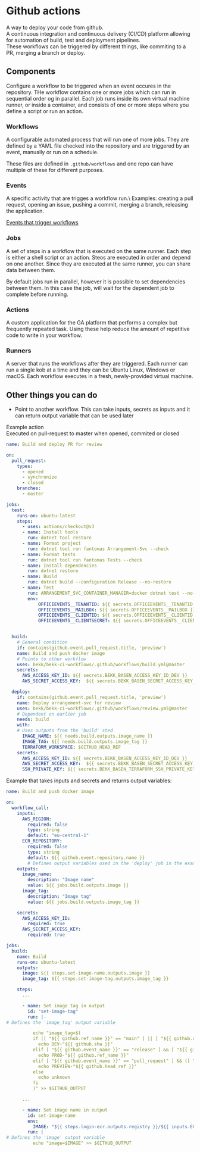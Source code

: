 # Github actions

A way to deploy your code from github.\
A continuous integration and continuous delivery (CI/CD) platform allowing for automation of build, test and deployment pipelines.\
These workflows can be triggered by different things, like commiting to a PR, merging a branch or deploy.

## Components

Configure a workflow to be triggered when an event occures in the repository. THe workflow contains one or more jobs which can run in sequential order og in parallel. Each job runs inside its own virtual machine runner, or inside a container, and consists of one or more steps where you define a script or run an action.

### Workflows
A configurable automated process that will run one of more jobs. They are defined by a YAML file checked into the repository and are triggered by an event, manually or run on a schedule.

These files are defined in `.github/workflows` and one repo can have multiple of these for different purposes.

### Events
A specific activity that are trigges a workflow run.\ Examples: creating a pull request, opening an issue, pushing a commit, merging a branch, releasing the application.


[Events that trigger workflows](https://docs.github.com/en/actions/writing-workflows/choosing-when-your-workflow-runs/events-that-trigger-workflows)

### Jobs
A set of steps in a workflow that is executed on the same runner. Each step is either a shell script or an action. Steos are executed in order and depend on one another. Since they are executed at the same runner, you can share data between them.

By default jobs run in parallel, however it is possible to set dependencies between them. In this case the job, will wait for the dependent job to complete before running.

### Actions
A custom application for the GA platform that performs a complex but frequently repeated task. Using these help reduce the amount of repetitive code to write in your workflow.

### Runners
A server that runs the workflows after they are triggered. Each runner can run a single kob at a time and they can be Ubuntu Linux, Windows or macOS. Each workflow executes in a fresh, newly-provided virtual machine.


## Other things you can do
- Point to another workflow. This can take inputs, secrets as inputs and it can return output variable that can be used later

Example action\
Executed on pull-request to master when opened, commited or closed
```yaml
name: Build and deploy PR for review

on:
  pull_request:
    types:
      - opened
      - synchronize
      - closed
    branches:
      - master

jobs:
  test:
    runs-on: ubuntu-latest
    steps:
      - uses: actions/checkout@v3
      - name: Install tools
        run: dotnet tool restore
      - name: Format project
        run: dotnet tool run fantomas Arrangement-Svc --check
      - name: Format tests
        run: dotnet tool run fantomas Tests --check
      - name: Install dependencies
        run: dotnet restore
      - name: Build
        run: dotnet build --configuration Release --no-restore
      - name: Test
        run: ARRANGEMENT_SVC_CONTAINER_MANAGER=docker dotnet test --no-restore
        env:
            OFFICEEVENTS__TENANTID: ${{ secrets.OFFICEEVENTS__TENANTID }}
            OFFICEEVENTS__MAILBOX: ${{ secrets.OFFICEEVENTS__MAILBOX }}
            OFFICEEVENTS__CLIENTID: ${{ secrets.OFFICEEVENTS__CLIENTID }}
            OFFICEEVENTS__CLIENTSECRET: ${{ secrets.OFFICEEVENTS__CLIENTSECRET }}


  build:
    # General condition
    if: contains(github.event.pull_request.title, 'preview')
    name: Build and push docker image
    # Points to other workflow
    uses: bekk/bekk-ci-workflows/.github/workflows/build.yml@master
    secrets:
      AWS_ACCESS_KEY_ID: ${{ secrets.BEKK_BASEN_ACCESS_KEY_ID_DEV }}
      AWS_SECRET_ACCESS_KEY:  ${{ secrets.BEKK_BASEN_SECRET_ACCESS_KEY_DEV }}

  deploy:
    if: contains(github.event.pull_request.title, 'preview')
    name: Deploy arrangement-svc for review
    uses: bekk/bekk-ci-workflows/.github/workflows/review.yml@master
    # Dependent on earlier job
    needs: build
    with:
    # Uses outputs from the 'build' sted
      IMAGE_NAME: ${{ needs.build.outputs.image_name }}
      IMAGE_TAG: ${{ needs.build.outputs.image_tag }}
      TERRAFORM_WORKSPACE: $GITHUB_HEAD_REF
    secrets:
      AWS_ACCESS_KEY_ID: ${{ secrets.BEKK_BASEN_ACCESS_KEY_ID_DEV }}
      AWS_SECRET_ACCESS_KEY:  ${{ secrets.BEKK_BASEN_SECRET_ACCESS_KEY_DEV }}
      SSH_PRIVATE_KEY: ${{ secrets.BEKK_BASEN_TERRAFORM_SSH_PRIVATE_KEY }}
```

Example that takes inputs and secrets and returns output variables:
```yaml
name: Build and push docker image

on:
  workflow_call:
    inputs:
      AWS_REGION:
        required: false
        type: string
        default: "eu-central-1"
      ECR_REPOSITORY:
        required: false
        type: string
        default: ${{ github.event.repository.name }}
        # Defines output variables used in the 'deploy' job in the example above
    outputs:
      image_name:
        description: "Image name"
        value: ${{ jobs.build.outputs.image }}
      image_tag:
        description: "Image tag"
        value: ${{ jobs.build.outputs.image_tag }}

    secrets:
      AWS_ACCESS_KEY_ID:
        required: true
      AWS_SECRET_ACCESS_KEY:
        required: true

jobs:
  build:
    name: Build
    runs-on: ubuntu-latest
    outputs:
      image: ${{ steps.set-image-name.outputs.image }}
      image_tag: ${{ steps.set-image-tag.outputs.image_tag }}

    steps:
      ...

      - name: Set image tag in output
        id: "set-image-tag"
        run: |-
# Defines the 'image_tag' output variable

          echo "image_tag=$(
          if ([ "${{ github.ref_name }}" == "main" ] || [ "${{ github.ref_name }}" == "master" ]) && [ "${{ github.event_name }}" == "push" ]; then
            echo DEV-"${{ github.sha }}"
          elif [ "${{ github.event_name }}" == "release" ] && [ "${{ github.event.action }}" == "released" ]; then
            echo PROD-"${{ github.ref_name }}"
          elif [ "${{ github.event_name }}" == "pull_request" ] && ([ "${{ github.event.action }}" == "opened" ] || [ "${{ github.event.action }}" == "synchronize" ] || [ "${{ github.event.action }}" == "closed" ]); then
            echo PREVIEW-"${{ github.head_ref }}"
          else
            echo unknown
          fi
          )" >> $GITHUB_OUTPUT

      ...

      - name: Set image name in output
        id: set-image-name
        env:
          IMAGE: "${{ steps.login-ecr.outputs.registry }}/${{ inputs.ECR_REPOSITORY }}"
        run: |
# Defines the 'image' output variable
          echo "image=$IMAGE" >> $GITHUB_OUTPUT
```